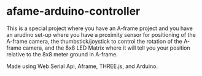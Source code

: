 # afame-arduino-controller

This is a special project where you have an A-frame project and you have an arudino set-up where you have a proximity sensor for positioning of the A-frame camera, the thumbstick/joystick to control the rotation of the A-frame camera, and the 8x8 LED Matrix where it will tell you your position relative to the 8x8 meter ground in A-frame.

Made using Web Serial Api, Aframe, THREE.js, and Arduino.
